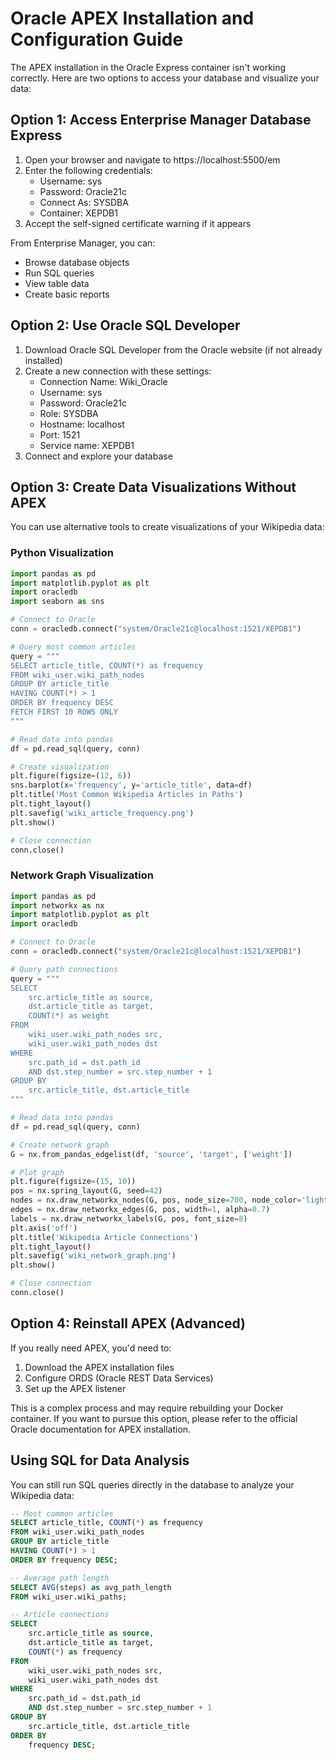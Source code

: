# Oracle APEX Installation and Configuration Guide

The APEX installation in the Oracle Express container isn't working correctly. Here are two options to access your database and visualize your data:

## Option 1: Access Enterprise Manager Database Express

1. Open your browser and navigate to https://localhost:5500/em
2. Enter the following credentials:
   - Username: sys
   - Password: Oracle21c
   - Connect As: SYSDBA
   - Container: XEPDB1
3. Accept the self-signed certificate warning if it appears

From Enterprise Manager, you can:
- Browse database objects
- Run SQL queries
- View table data
- Create basic reports

## Option 2: Use Oracle SQL Developer

1. Download Oracle SQL Developer from the Oracle website (if not already installed)
2. Create a new connection with these settings:
   - Connection Name: Wiki_Oracle
   - Username: sys
   - Password: Oracle21c
   - Role: SYSDBA
   - Hostname: localhost
   - Port: 1521
   - Service name: XEPDB1
3. Connect and explore your database

## Option 3: Create Data Visualizations Without APEX

You can use alternative tools to create visualizations of your Wikipedia data:

### Python Visualization
```python
import pandas as pd
import matplotlib.pyplot as plt
import oracledb
import seaborn as sns

# Connect to Oracle
conn = oracledb.connect("system/Oracle21c@localhost:1521/XEPDB1")

# Query most common articles
query = """
SELECT article_title, COUNT(*) as frequency
FROM wiki_user.wiki_path_nodes
GROUP BY article_title
HAVING COUNT(*) > 1
ORDER BY frequency DESC
FETCH FIRST 10 ROWS ONLY
"""

# Read data into pandas
df = pd.read_sql(query, conn)

# Create visualization
plt.figure(figsize=(12, 6))
sns.barplot(x='frequency', y='article_title', data=df)
plt.title('Most Common Wikipedia Articles in Paths')
plt.tight_layout()
plt.savefig('wiki_article_frequency.png')
plt.show()

# Close connection
conn.close()
```

### Network Graph Visualization
```python
import pandas as pd
import networkx as nx
import matplotlib.pyplot as plt
import oracledb

# Connect to Oracle
conn = oracledb.connect("system/Oracle21c@localhost:1521/XEPDB1")

# Query path connections
query = """
SELECT 
    src.article_title as source,
    dst.article_title as target,
    COUNT(*) as weight
FROM 
    wiki_user.wiki_path_nodes src,
    wiki_user.wiki_path_nodes dst
WHERE 
    src.path_id = dst.path_id
    AND dst.step_number = src.step_number + 1
GROUP BY
    src.article_title, dst.article_title
"""

# Read data into pandas
df = pd.read_sql(query, conn)

# Create network graph
G = nx.from_pandas_edgelist(df, 'source', 'target', ['weight'])

# Plot graph
plt.figure(figsize=(15, 10))
pos = nx.spring_layout(G, seed=42)
nodes = nx.draw_networkx_nodes(G, pos, node_size=700, node_color='lightblue')
edges = nx.draw_networkx_edges(G, pos, width=1, alpha=0.7)
labels = nx.draw_networkx_labels(G, pos, font_size=8)
plt.axis('off')
plt.title('Wikipedia Article Connections')
plt.tight_layout()
plt.savefig('wiki_network_graph.png')
plt.show()

# Close connection
conn.close()
```

## Option 4: Reinstall APEX (Advanced)

If you really need APEX, you'd need to:

1. Download the APEX installation files
2. Configure ORDS (Oracle REST Data Services)
3. Set up the APEX listener

This is a complex process and may require rebuilding your Docker container. If you want to pursue this option, please refer to the official Oracle documentation for APEX installation.

## Using SQL for Data Analysis

You can still run SQL queries directly in the database to analyze your Wikipedia data:

```sql
-- Most common articles
SELECT article_title, COUNT(*) as frequency
FROM wiki_user.wiki_path_nodes
GROUP BY article_title
HAVING COUNT(*) > 1
ORDER BY frequency DESC;

-- Average path length
SELECT AVG(steps) as avg_path_length
FROM wiki_user.wiki_paths;

-- Article connections
SELECT 
    src.article_title as source,
    dst.article_title as target,
    COUNT(*) as frequency
FROM 
    wiki_user.wiki_path_nodes src,
    wiki_user.wiki_path_nodes dst
WHERE 
    src.path_id = dst.path_id
    AND dst.step_number = src.step_number + 1
GROUP BY
    src.article_title, dst.article_title
ORDER BY 
    frequency DESC;
``` 